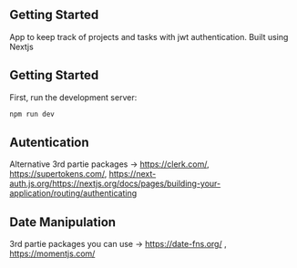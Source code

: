 ## Getting Started

App to keep track of projects and tasks with jwt authentication. Built using Nextjs

## Getting Started

First, run the development server:

```bash
npm run dev
```

## Autentication

Alternative 3rd partie packages -> https://clerk.com/, https://supertokens.com/, https://next-auth.js.org/https://nextjs.org/docs/pages/building-your-application/routing/authenticating

## Date Manipulation

3rd partie packages you can use -> https://date-fns.org/ , https://momentjs.com/
